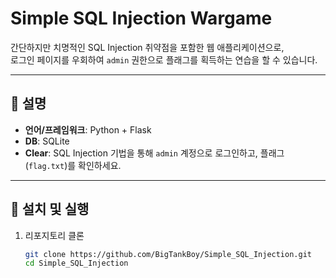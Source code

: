 # Simple SQL Injection Wargame

간단하지만 치명적인 SQL Injection 취약점을 포함한 웹 애플리케이션으로,  
로그인 페이지를 우회하여 `admin` 권한으로 플래그를 획득하는 연습을 할 수 있습니다.

---

## 📝 설명

- **언어/프레임워크**: Python + Flask  
- **DB**: SQLite  
- **Clear**: SQL Injection 기법을 통해 `admin` 계정으로 로그인하고, 플래그(`flag.txt`)를 확인하세요.

---

## 🚀 설치 및 실행

1. 리포지토리 클론  
   ```bash
   git clone https://github.com/BigTankBoy/Simple_SQL_Injection.git
   cd Simple_SQL_Injection

